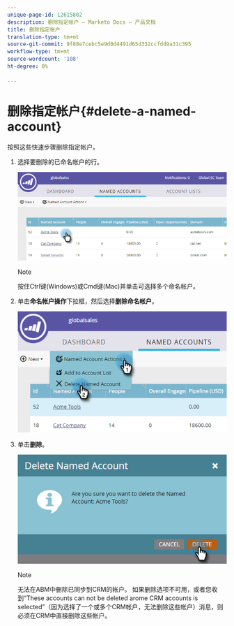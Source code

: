 ```yaml
---
unique-page-id: 12615802
description: 删除指定帐户 — Marketo Docs — 产品文档
title: 删除指定帐户
translation-type: tm+mt
source-git-commit: 9f88e7cebc5e9d0d4491d65d332ccfdd9a31c395
workflow-type: tm+mt
source-wordcount: '108'
ht-degree: 0%

---
```



# 删除指定帐户{#delete-a-named-account}

按照这些快速步骤删除指定帐户。

1. 选择要删除的已命名帐户的行。

   ![](assets/seven-1.png)

   >[!NOTE]
   >
   >按住Ctrl键(Windows)或Cmd键(Mac)并单击可选择多个命名帐户。

1. 单击&#x200B;**命名帐户操作**&#x200B;下拉框，然后选择&#x200B;**删除命名帐户**。

   ![](assets/eight-1.png)

1. 单击&#x200B;**删除**。

   ![](assets/nine-1.png)

   >[!NOTE]
   >
   >无法在ABM中删除已同步到CRM的帐户。 如果删除选项不可用，或者您收到“These accounts can not be deleted arome CRM accounts is selected”（因为选择了一个或多个CRM帐户，无法删除这些帐户）消息，则必须在CRM中直接删除这些帐户。
